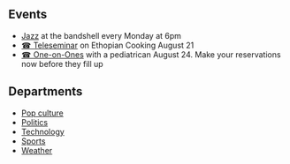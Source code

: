 ## Events
* [Jazz](/) at the bandshell every Monday at 6pm
* [&phone; Teleseminar](/) on Ethopian Cooking August 21
* [&phone; One-on-Ones](/) with a pediatrican August 24. Make your reservations now before they fill up

## Departments
* [Pop culture](/)
* [Politics](/)
* [Technology](/)
* [Sports](/)
* [Weather](/)

